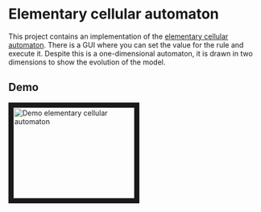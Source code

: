 # Elementary cellular automaton

This project contains an implementation of the
[elementary cellular automaton](https://mathworld.wolfram.com/ElementaryCellularAutomaton.html).
There is a GUI where you can set the value for the rule and execute it.
Despite this is a one-dimensional automaton, it is drawn in two dimensions to show
the evolution of the model.

## Demo

<a href="http://www.youtube.com/watch?feature=player_embedded&v=wfMQ33UimSg
" target="_blank"><img src="http://img.youtube.com/vi/wfMQ33UimSg/0.jpg"
alt="Demo elementary cellular automaton" width="240" height="180" border="10" /></a>

